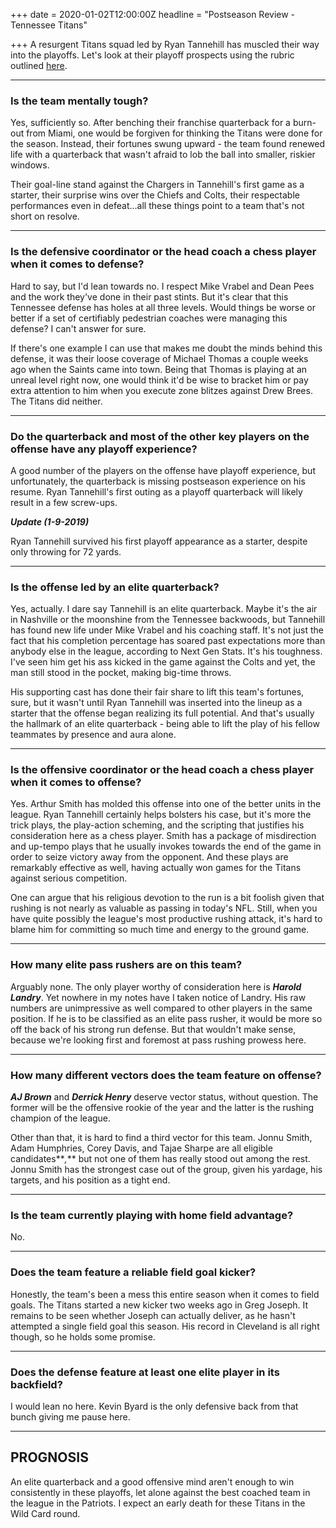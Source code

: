 +++
date = 2020-01-02T12:00:00Z
headline = "Postseason Review - Tennessee Titans"

+++
A resurgent Titans squad led by Ryan Tannehill has muscled their way into the playoffs. Let's look at their playoff prospects using the rubric outlined [here](https://owlpicks.com/posts/postseason-review-team-assessment-rubric/ "Rubric").

***

### Is the team mentally tough?

Yes, sufficiently so. After benching their franchise quarterback for a burn-out from Miami, one would be forgiven for thinking the Titans were done for the season. Instead, their fortunes swung upward - the team found renewed life with a quarterback that wasn't afraid to lob the ball into smaller, riskier windows.

Their goal-line stand against the Chargers in Tannehill's first game as a starter, their surprise wins over the Chiefs and Colts, their respectable performances even in defeat...all these things point to a team that's not short on resolve.

***

### Is the defensive coordinator or the head coach a chess player when it comes to defense?

Hard to say, but I'd lean towards no. I respect Mike Vrabel and Dean Pees and the work they've done in their past stints. But it's clear that this Tennessee defense has holes at all three levels. Would things be worse or better if a set of certifiably pedestrian coaches were managing this defense? I can't answer for sure.

If there's one example I can use that makes me doubt the minds behind this defense, it was their loose coverage of Michael Thomas a couple weeks ago when the Saints came into town. Being that Thomas is playing at an unreal level right now, one would think it'd be wise to bracket him or pay extra attention to him when you execute zone blitzes against Drew Brees. The Titans did neither.

***

### Do the quarterback and most of the other key players on the offense have any playoff experience?

A good number of the players on the offense have playoff experience, but unfortunately, the quarterback is missing postseason experience on his resume. Ryan Tannehill's first outing as a playoff quarterback will likely result in a few screw-ups.

**_Update (1-9-2019)_**

Ryan Tannehill survived his first playoff appearance as a starter, despite only throwing for 72 yards.

***

### Is the offense led by an elite quarterback?

Yes, actually. I dare say Tannehill is an elite quarterback. Maybe it's the air in Nashville or the moonshine from the Tennessee backwoods, but Tannehill has found new life under Mike Vrabel and his coaching staff. It's not just the fact that his completion percentage has soared past expectations more than anybody else in the league, according to Next Gen Stats. It's his toughness. I've seen him get his ass kicked in the game against the Colts and yet, the man still stood in the pocket, making big-time throws.

His supporting cast has done their fair share to lift this team's fortunes, sure, but it wasn't until Ryan Tannehill was inserted into the lineup as a starter that the offense began realizing its full potential. And that's usually the hallmark of an elite quarterback - being able to lift the play of his fellow teammates by presence and aura alone.

***

### Is the offensive coordinator or the head coach a chess player when it comes to offense?

Yes. Arthur Smith has molded this offense into one of the better units in the league. Ryan Tannehill certainly helps bolsters his case, but it's more the trick plays, the play-action scheming, and the scripting that justifies his consideration here as a chess player. Smith has a package of misdirection and up-tempo plays that he usually invokes towards the end of the game in order to seize victory away from the opponent. And these plays are remarkably effective as well, having actually won games for the Titans against serious competition.

One can argue that his religious devotion to the run is a bit foolish given that rushing is not nearly as valuable as passing in today's NFL. Still, when you have quite possibly the league's most productive rushing attack, it's hard to blame him for committing so much time and energy to the ground game.

***

### How many elite pass rushers are on this team?

Arguably none. The only player worthy of consideration here is **_Harold Landry_**. Yet nowhere in my notes have I taken notice of Landry. His raw numbers are unimpressive as well compared to other players in the same position. If he is to be classified as an elite pass rusher, it would be more so off the back of his strong run defense. But that wouldn't make sense, because we're looking first and foremost at pass rushing prowess here.

***

### How many different vectors does the team feature on offense?

**_AJ Brown_** and **_Derrick Henry_** deserve vector status, without question. The former will be the offensive rookie of the year and the latter is the rushing champion of the league.

Other than that, it is hard to find a third vector for this team. Jonnu Smith, Adam Humphries, Corey Davis, and Tajae Sharpe are all eligible candidates**_,_** but not one of them has really stood out among the rest. Jonnu Smith has the strongest case out of the group, given his yardage, his targets, and his position as a tight end.

***

### Is the team currently playing with home field advantage?

No.

***

### Does the team feature a reliable field goal kicker?

Honestly, the team's been a mess this entire season when it comes to field goals. The Titans started a new kicker two weeks ago in Greg Joseph. It remains to be seen whether Joseph can actually deliver, as he hasn't attempted a single field goal this season. His record in Cleveland is all right though, so he holds some promise.

***

### Does the defense feature at least one elite player in its backfield?

I would lean no here. Kevin Byard is the only defensive back from that bunch giving me pause here.

***

## PROGNOSIS

An elite quarterback and a good offensive mind aren't enough to win consistently in these playoffs, let alone against the best coached team in the league in the Patriots. I expect an early death for these Titans in the Wild Card round.
